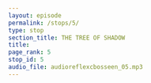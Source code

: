 ```yaml
---
layout: episode
permalink: /stops/5/
type: stop
section_title: THE TREE OF SHADOW
title: 
page_rank: 5
stop_id: 5
audio_file: audioreflexcbosseen_05.mp3
---
```

